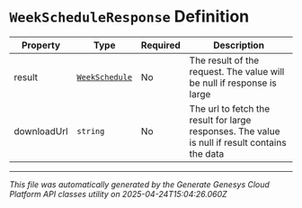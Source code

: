 # `WeekScheduleResponse` Definition

| Property | Type | Required | Description |
|----------|------|----------|-------------|
| result | [`WeekSchedule`](weekschedule-definition.md) | No | The result of the request. The value will be null if response is large |
| downloadUrl | `string` | No | The url to fetch the result for large responses. The value is null if result contains the data |

---

*This file was automatically generated by the Generate Genesys Cloud Platform API classes utility on 2025-04-24T15:04:26.060Z*